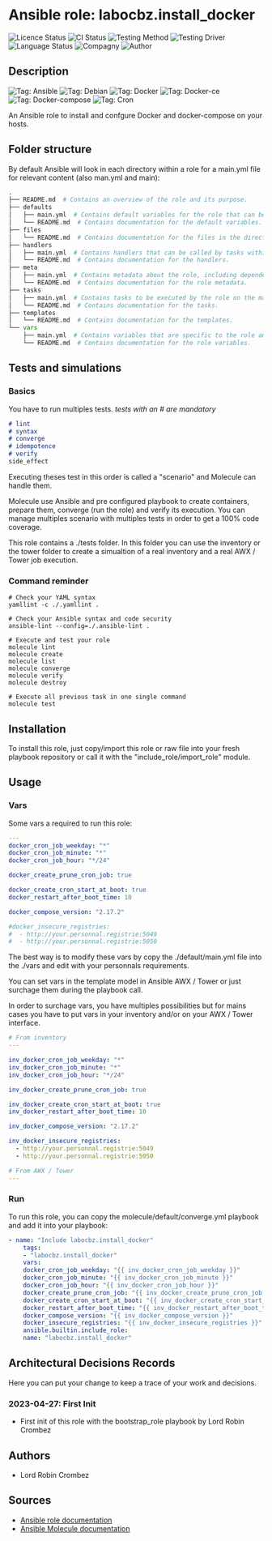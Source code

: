 # Ansible role: labocbz.install_docker

![Licence Status](https://img.shields.io/badge/licence-MIT-brightgreen)
![CI Status](https://img.shields.io/badge/CI-success-brightgreen)
![Testing Method](https://img.shields.io/badge/Testing%20Method-Ansible%20Molecule-blueviolet)
![Testing Driver](https://img.shields.io/badge/Testing%20Driver-docker-blueviolet)
![Language Status](https://img.shields.io/badge/language-Ansible-red)
![Compagny](https://img.shields.io/badge/Compagny-Labo--CBZ-blue)
![Author](https://img.shields.io/badge/Author-Lord%20Robin%20Cbz-blue)

## Description

![Tag: Ansible](https://img.shields.io/badge/Tech-Ansible-orange)
![Tag: Debian](https://img.shields.io/badge/Tech-Debian-orange)
![Tag: Docker](https://img.shields.io/badge/Tech-Docker-orange)
![Tag: Docker-ce](https://img.shields.io/badge/Tech-Docker--ce-orange)
![Tag: Docker-compose](https://img.shields.io/badge/Tech-Docker--compose-orange)
![Tag: Cron](https://img.shields.io/badge/Tech-Cron-orange)

An Ansible role to install and confgure Docker and docker-compose on your hosts.

## Folder structure

By default Ansible will look in each directory within a role for a main.yml file for relevant content (also man.yml and main):

```PYTHON
.
├── README.md  # Contains an overview of the role and its purpose.
├── defaults
│   ├── main.yml  # Contains default variables for the role that can be overridden by users.
│   └── README.md  # Contains documentation for the default variables.
├── files
│   └── README.md  # Contains documentation for the files in the directory.
├── handlers
│   ├── main.yml  # Contains handlers that can be called by tasks within the role.
│   └── README.md  # Contains documentation for the handlers.
├── meta
│   ├── main.yml  # Contains metadata about the role, including dependencies and supported platforms.
│   └── README.md  # Contains documentation for the role metadata.
├── tasks
│   ├── main.yml  # Contains tasks to be executed by the role on the managed nodes.
│   └── README.md  # Contains documentation for the tasks.
├── templates
│   └── README.md  # Contains documentation for the templates.
└── vars
    ├── main.yml  # Contains variables that are specific to the role and are not meant to be overridden.
    └── README.md  # Contains documentation for the role variables.
```

## Tests and simulations

### Basics

You have to run multiples tests. *tests with an # are mandatory*

```MARKDOWN
# lint
# syntax
# converge
# idempotence
# verify
side_effect
```

Executing theses test in this order is called a "scenario" and Molecule can handle them.

Molecule use Ansible and pre configured playbook to create containers, prepare them, converge (run the role) and verify its execution.
You can manage multiples scenario with multiples tests in order to get a 100% code coverage.

This role contains a ./tests folder. In this folder you can use the inventory or the tower folder to create a simualtion of a real inventory and a real AWX / Tower job execution.

### Command reminder

```SHELL
# Check your YAML syntax
yamllint -c ./.yamllint .

# Check your Ansible syntax and code security
ansible-lint --config=./.ansible-lint .

# Execute and test your role
molecule lint
molecule create
molecule list
molecule converge
molecule verify
molecule destroy

# Execute all previous task in one single command
molecule test
```

## Installation

To install this role, just copy/import this role or raw file into your fresh playbook repository or call it with the "include_role/import_role" module.

## Usage

### Vars

Some vars a required to run this role:

```YAML
---
docker_cron_job_weekday: "*"
docker_cron_job_minute: "*"
docker_cron_job_hour: "*/24"

docker_create_prune_cron_job: true

docker_create_cron_start_at_boot: true
docker_restart_after_boot_time: 10

docker_compose_version: "2.17.2"

#docker_insecure_registries:
#  - http://your.personnal.registrie:5049
#  - http://your.personnal.registrie:5050

```

The best way is to modify these vars by copy the ./default/main.yml file into the ./vars and edit with your personnals requirements.

You can set vars in the template model in Ansible AWX / Tower or just surchage them during the playbook call.

In order to surchage vars, you have multiples possibilities but for mains cases you have to put vars in your inventory and/or on your AWX / Tower interface.

```YAML
# From inventory
---

inv_docker_cron_job_weekday: "*"
inv_docker_cron_job_minute: "*"
inv_docker_cron_job_hour: "*/24"

inv_docker_create_prune_cron_job: true

inv_docker_create_cron_start_at_boot: true
inv_docker_restart_after_boot_time: 10

inv_docker_compose_version: "2.17.2"

inv_docker_insecure_registries:
  - http://your.personnal.registrie:5049
  - http://your.personnal.registrie:5050

```

```YAML
# From AWX / Tower
---

```

### Run

To run this role, you can copy the molecule/default/converge.yml playbook and add it into your playbook:

```YAML
- name: "Include labocbz.install_docker"
    tags:
    - "labocbz.install_docker"
    vars:
    docker_cron_job_weekday: "{{ inv_docker_cron_job_weekday }}"
    docker_cron_job_minute: "{{ inv_docker_cron_job_minute }}"
    docker_cron_job_hour: "{{ inv_docker_cron_job_hour }}"
    docker_create_prune_cron_job: "{{ inv_docker_create_prune_cron_job }}"
    docker_create_cron_start_at_boot: "{{ inv_docker_create_cron_start_at_boot }}"
    docker_restart_after_boot_time: "{{ inv_docker_restart_after_boot_time }}"
    docker_compose_version: "{{ inv_docker_compose_version }}"
    docker_insecure_registries: "{{ inv_docker_insecure_registries }}"
    ansible.builtin.include_role:
    name: "labocbz.install_docker"
```

## Architectural Decisions Records

Here you can put your change to keep a trace of your work and decisions.

### 2023-04-27: First Init

* First init of this role with the bootstrap_role playbook by Lord Robin Crombez

## Authors

* Lord Robin Crombez

## Sources

* [Ansible role documentation](https://docs.ansible.com/ansible/latest/playbook_guide/playbooks_reuse_roles.html)
* [Ansible Molecule documentation](https://molecule.readthedocs.io/)
